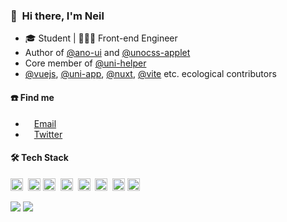 <!-- <img src="https://readme-typing-svg.herokuapp.com/?font=Menlo&vCenter=true&lines=console.log(%27Hello+World!%27);Everything+happens+for+the+best."> -->

### 👋 &nbsp;Hi there, I'm Neil
- 🎓 Student | 🧑🏻‍💻 Front-end Engineer
- Author of [@ano-ui](https://github.com/ano-ui) and [@unocss-applet](https://github.com/unocss-applet)
- Core member of [@uni-helper](https://github.com/uni-helper)
- [@vuejs](https://github.com/vuejs/core), [@uni-app](https://github.com/dcloudio/uni-app), [@nuxt](https://github.com/nuxt/nuxt), [@vite](https://github.com/vitejs/vite) etc. ecological contributors


#### ☎️ Find me

- <img height="10" src="https://api.iconify.design/fxemoji:email.svg">  [Email](mailto:zguolee@foxmail.com)
- <img height="10" src="https://api.iconify.design/logos:twitter.svg"> [Twitter](https://twitter.com/zguolee)

#### 🛠 Tech Stack

<code><img height="20" src="https://api.iconify.design/logos-vue.svg"></code>&nbsp;
<code><img height="20" src="https://api.iconify.design/logos-react.svg"></code>
<code><img height="20" src="https://api.iconify.design/logos-vitejs.svg"></code>&nbsp;
<code><img height="20" src="https://api.iconify.design/logos-nuxt-icon.svg"></code>&nbsp;
<code><img height="20" src="https://api.iconify.design/logos-unocss.svg"></code>&nbsp;
<code><img height="20" src="https://api.iconify.design/logos-pnpm.svg"></code>&nbsp;
<code><img height="20" src="https://api.iconify.design/logos-nodejs-icon.svg"></code>
<code><img height="20" src="https://api.iconify.design/logos-go.svg"></code>

<p>
  <img src="https://cdn.jsdelivr.net/gh/zguolee/github-stats-transparent@output/generated/overview.svg">
  <img src="https://cdn.jsdelivr.net/gh/zguolee/github-stats-transparent@output/generated/languages.svg">
 </p>
